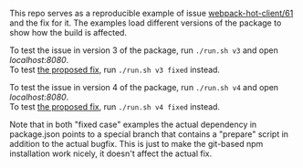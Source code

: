 This repo serves as a reproducible example of issue [webpack-hot-client/61](https://github.com/webpack-contrib/webpack-hot-client/issues/61) and
the fix for it. The examples load different versions of the package to show
how the build is affected.

To test the issue in version 3 of the package, run `./run.sh v3` and open
*localhost:8080*.  
To test [the proposed fix](https://github.com/noppa/webpack-hot-client/commit/91cac08bcd92dc107b54e40f6b8f1d9b62aa49b2), run `./run.sh v3 fixed` instead.

To test the issue in version 4 of the package, run `./run.sh v4` and open
*localhost:8080*.  
To test [the proposed fix](https://github.com/noppa/webpack-hot-client/commit/c4e37db3251c0277a764e33c75dbd9a5042f246d), run `./run.sh v4 fixed` instead.

Note that in both "fixed case" examples the actual dependency in package.json
points to a special branch that contains a "prepare" script in addition to
the actual bugfix. This is just to make the git-based npm installation work
nicely, it doesn't affect the actual fix.